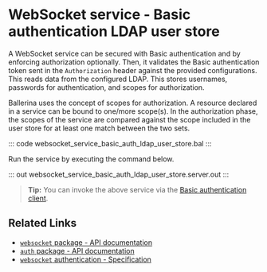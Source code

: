 # WebSocket service - Basic authentication LDAP user store

A WebSocket service can be secured with Basic authentication and by enforcing authorization optionally. Then, it validates the Basic authentication token sent in the `Authorization` header against the provided configurations. This reads data from the configured LDAP. This stores usernames, passwords for authentication, and scopes for authorization.

Ballerina uses the concept of scopes for authorization. A resource declared in a service can be bound to one/more scope(s). In the authorization phase, the scopes of the service are compared against the scope included in the user store for at least one match between the two sets.

::: code websocket_service_basic_auth_ldap_user_store.bal :::

Run the service by executing the command below.

::: out websocket_service_basic_auth_ldap_user_store.server.out :::

>**Tip:** You can invoke the above service via the [Basic authentication client](/learn/by-example/websocket-client-basic-auth).

## Related Links
- [`websocket` package - API documentation](https://lib.ballerina.io/ballerina/websocket/latest)
- [`auth` package - API documentation](https://lib.ballerina.io/ballerina/auth/latest/)
- [`websocket` authentication - Specification](/spec/websocket/#52-authentication-and-authorization)